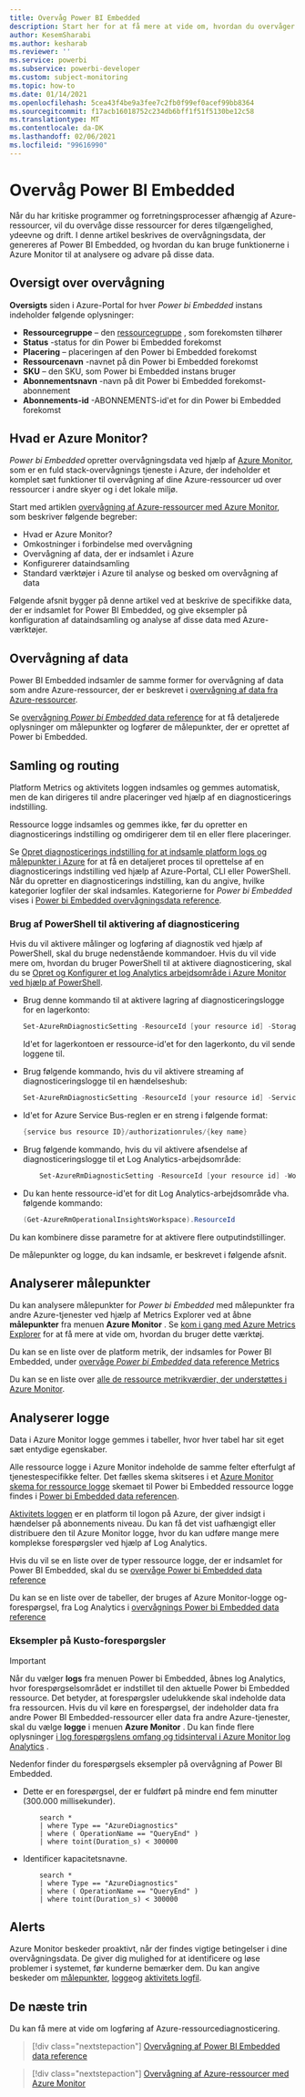 ```yaml
---
title: Overvåg Power BI Embedded
description: Start her for at få mere at vide om, hvordan du overvåger Power BI Embedded.
author: KesemSharabi
ms.author: kesharab
ms.reviewer: ''
ms.service: powerbi
ms.subservice: powerbi-developer
ms.custom: subject-monitoring
ms.topic: how-to
ms.date: 01/14/2021
ms.openlocfilehash: 5cea43f4be9a3fee7c2fb0f99ef0acef99bb8364
ms.sourcegitcommit: f17acb16018752c234db6bff1f51f5130be12c58
ms.translationtype: MT
ms.contentlocale: da-DK
ms.lasthandoff: 02/06/2021
ms.locfileid: "99616990"
---
```

# <a name="monitor-power-bi-embedded"></a>Overvåg Power BI Embedded

Når du har kritiske programmer og forretningsprocesser afhængig af Azure-ressourcer, vil du overvåge disse ressourcer for deres tilgængelighed, ydeevne og drift. I denne artikel beskrives de overvågningsdata, der genereres af Power BI Embedded, og hvordan du kan bruge funktionerne i Azure Monitor til at analysere og advare på disse data.

## <a name="monitor-overview"></a>Oversigt over overvågning

**Oversigts** siden i Azure-Portal for hver *Power bi Embedded* instans indeholder følgende oplysninger:

* **Ressourcegruppe** – den [ressourcegruppe](/azure/azure-resource-manager/management/overview#resource-groups) , som forekomsten tilhører
* **Status** -status for din Power bi Embedded forekomst
* **Placering** – placeringen af den Power bi Embedded forekomst
* **Ressourcenavn** -navnet på din Power bi Embedded forekomst
* **SKU** – den SKU, som Power bi Embedded instans bruger
* **Abonnementsnavn** -navn på dit Power bi Embedded forekomst-abonnement
* **Abonnements-id** -ABONNEMENTS-id'et for din Power bi Embedded forekomst

## <a name="what-is-azure-monitor"></a>Hvad er Azure Monitor?

*Power bi Embedded* opretter overvågningsdata ved hjælp af [Azure Monitor](/azure/azure-monitor/overview), som er en fuld stack-overvågnings tjeneste i Azure, der indeholder et komplet sæt funktioner til overvågning af dine Azure-ressourcer ud over ressourcer i andre skyer og i det lokale miljø.

Start med artiklen [overvågning af Azure-ressourcer med Azure Monitor](/azure/azure-monitor/insights/monitor-azure-resource), som beskriver følgende begreber:

- Hvad er Azure Monitor?
- Omkostninger i forbindelse med overvågning
- Overvågning af data, der er indsamlet i Azure
- Konfigurerer dataindsamling
- Standard værktøjer i Azure til analyse og besked om overvågning af data

Følgende afsnit bygger på denne artikel ved at beskrive de specifikke data, der er indsamlet for Power BI Embedded, og give eksempler på konfiguration af dataindsamling og analyse af disse data med Azure-værktøjer.

## <a name="monitoring-data"></a>Overvågning af data

Power BI Embedded indsamler de samme former for overvågning af data som andre Azure-ressourcer, der er beskrevet i [overvågning af data fra Azure-ressourcer](/azure/azure-monitor/insights/monitor-azure-resource#monitoring-data-from-Azure-resources).

Se [overvågning *Power bi Embedded* data reference](monitor-power-bi-embedded-reference.md) for at få detaljerede oplysninger om målepunkter og logfører de målepunkter, der er oprettet af Power bi Embedded.

## <a name="collection-and-routing"></a>Samling og routing

Platform Metrics og aktivitets loggen indsamles og gemmes automatisk, men de kan dirigeres til andre placeringer ved hjælp af en diagnosticerings indstilling.  

Ressource logge indsamles og gemmes ikke, før du opretter en diagnosticerings indstilling og omdirigerer dem til en eller flere placeringer.

Se [Opret diagnosticerings indstilling for at indsamle platform logs og målepunkter i Azure](/azure/azure-monitor/platform/diagnostic-settings) for at få en detaljeret proces til oprettelse af en diagnosticerings indstilling ved hjælp af Azure-Portal, CLI eller PowerShell. Når du opretter en diagnosticerings indstilling, kan du angive, hvilke kategorier logfiler der skal indsamles. Kategorierne for *Power bi Embedded* vises i [Power bi Embedded overvågningsdata reference](monitor-power-bi-embedded-reference.md#resource-logs).

### <a name="using-powershell-to-enable-diagnostics"></a>Brug af PowerShell til aktivering af diagnosticering

Hvis du vil aktivere målinger og logføring af diagnostik ved hjælp af PowerShell, skal du bruge nedenstående kommandoer. Hvis du vil vide mere om, hvordan du bruger PowerShell til at aktivere diagnosticering, skal du se [Opret og Konfigurer et log Analytics arbejdsområde i Azure Monitor ved hjælp af PowerShell](/azure/azure-monitor/platform/powershell-workspace-configuration).

* Brug denne kommando til at aktivere lagring af diagnosticeringslogge for en lagerkonto:

    ```powershell
    Set-AzureRmDiagnosticSetting -ResourceId [your resource id] -StorageAccountId [your storage account id] -Enabled $true
    ```
    Id'et for lagerkontoen er ressource-id'et for den lagerkonto, du vil sende loggene til.

* Brug følgende kommando, hvis du vil aktivere streaming af diagnosticeringslogge til en hændelseshub:

    ```powershell
    Set-AzureRmDiagnosticSetting -ResourceId [your resource id] -ServiceBusRuleId [your service bus rule id] -Enabled $true
    ```
* Id'et for Azure Service Bus-reglen er en streng i følgende format:

    ```powershell
    {service bus resource ID}/authorizationrules/{key name}
    ```

* Brug følgende kommando, hvis du vil aktivere afsendelse af diagnosticeringslogge til et Log Analytics-arbejdsområde:

    ```powershell
        Set-AzureRmDiagnosticSetting -ResourceId [your resource id] -WorkspaceId [resource id of the log analytics workspace] -Enabled $true
    ```

* Du kan hente ressource-id'et for dit Log Analytics-arbejdsområde vha. følgende kommando:

    ```powershell
    (Get-AzureRmOperationalInsightsWorkspace).ResourceId
    ```

Du kan kombinere disse parametre for at aktivere flere outputindstillinger.

De målepunkter og logge, du kan indsamle, er beskrevet i følgende afsnit.

## <a name="analyzing-metrics"></a>Analyserer målepunkter

Du kan analysere målepunkter for *Power bi Embedded* med målepunkter fra andre Azure-tjenester ved hjælp af Metrics Explorer ved at åbne **målepunkter** fra menuen **Azure Monitor** . Se [kom i gang med Azure Metrics Explorer](/azure/azure-monitor/platform/metrics-getting-started) for at få mere at vide om, hvordan du bruger dette værktøj.

Du kan se en liste over de platform metrik, der indsamles for Power BI Embedded, under [overvåge *Power bi Embedded* data reference Metrics](monitor-power-bi-embedded-reference.md#metrics)  

Du kan se en liste over [alle de ressource metrikværdier, der understøttes i Azure Monitor](/azure/azure-monitor/platform/metrics-supported).

## <a name="analyzing-logs"></a>Analyserer logge

Data i Azure Monitor logge gemmes i tabeller, hvor hver tabel har sit eget sæt entydige egenskaber.  

Alle ressource logge i Azure Monitor indeholde de samme felter efterfulgt af tjenestespecifikke felter. Det fælles skema skitseres i et [Azure Monitor skema for ressource logge](https://docs.microsoft.com/azure/azure-monitor/platform/diagnostic-logs-schema#top-level-resource-logs-schema) skemaet til Power bi Embedded ressource logge findes i [Power bi Embedded data referencen](monitor-power-bi-embedded-reference.md#schemas).

[Aktivitets loggen](/azure/azure-monitor/platform/activity-log) er en platform til logon på Azure, der giver indsigt i hændelser på abonnements niveau. Du kan få det vist uafhængigt eller distribuere den til Azure Monitor logge, hvor du kan udføre mange mere komplekse forespørgsler ved hjælp af Log Analytics.  

Hvis du vil se en liste over de typer ressource logge, der er indsamlet for Power BI Embedded, skal du se [overvåge Power bi Embedded data reference](monitor-power-bi-embedded-reference.md#resource-logs)  

Du kan se en liste over de tabeller, der bruges af Azure Monitor-logge og-forespørgsel, fra Log Analytics i [overvågnings Power bi Embedded data reference](monitor-power-bi-embedded-reference.md#azure-monitor-logs-tables)  

### <a name="sample-kusto-queries"></a>Eksempler på Kusto-forespørgsler

> [!IMPORTANT]
> Når du vælger **logs** fra menuen Power bi Embedded, åbnes log Analytics, hvor forespørgselsområdet er indstillet til den aktuelle Power bi Embedded ressource. Det betyder, at forespørgsler udelukkende skal indeholde data fra ressourcen. Hvis du vil køre en forespørgsel, der indeholder data fra andre Power BI Embedded-ressourcer eller data fra andre Azure-tjenester, skal du vælge **logge** i menuen **Azure Monitor** . Du kan finde flere oplysninger [i log forespørgslens omfang og tidsinterval i Azure Monitor log Analytics](/azure/azure-monitor/log-query/scope/) .

Nedenfor finder du forespørgsels eksempler på overvågning af Power BI Embedded.

* Dette er en forespørgsel, der er fuldført på mindre end fem minutter (300.000 millisekunder).

    ```Kusto
        search *
        | where Type == "AzureDiagnostics"
        | where ( OperationName == "QueryEnd" )
        | where toint(Duration_s) < 300000   
    ```
* Identificer kapacitetsnavne.

    ```Kusto
        search *
        | where Type == "AzureDiagnostics"
        | where ( OperationName == "QueryEnd" )
        | where toint(Duration_s) < 300000   
    ```

## <a name="alerts"></a>Alerts

Azure Monitor beskeder proaktivt, når der findes vigtige betingelser i dine overvågningsdata. De giver dig mulighed for at identificere og løse problemer i systemet, før kunderne bemærker dem. Du kan angive beskeder om [målepunkter](/azure/azure-monitor/platform/alerts-metric-overview), [logge](/azure/azure-monitor/platform/alerts-unified-log)og [aktivitets logfil](/azure/azure-monitor/platform/activity-log-alerts).

## <a name="next-steps"></a>De næste trin

Du kan få mere at vide om logføring af Azure-ressourcediagnosticering.

>[!div class="nextstepaction"]
>[Overvågning af Power BI Embedded data reference](monitor-power-bi-embedded-reference.md)

>[!div class="nextstepaction"]
>[Overvågning af Azure-ressourcer med Azure Monitor](/azure/azure-monitor/insights/monitor-azure-resource)

